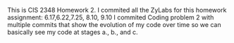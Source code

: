 This is CIS 2348 Homework 2. 
I commited all the ZyLabs for this homework assignment: 6.17,6.22,7.25, 8.10, 9.10
I  commited Coding problem 2 with multiple commits that show the evolution of my code over time so we can
basically see my code at stages a., b., and c.
